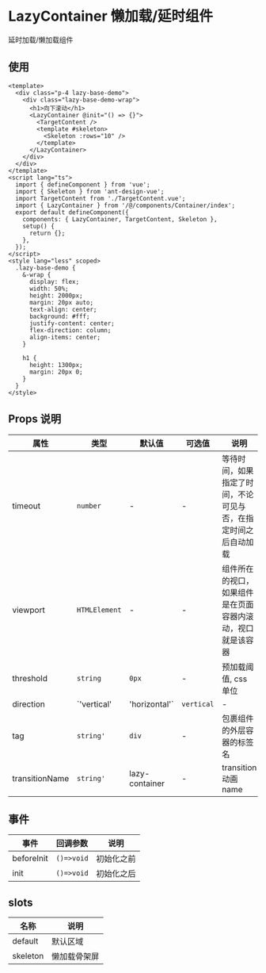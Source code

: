 # LazyContainer 懒加载/延时组件

延时加载/懒加载组件

## 使用

```vue
<template>
  <div class="p-4 lazy-base-demo">
    <div class="lazy-base-demo-wrap">
      <h1>向下滚动</h1>
      <LazyContainer @init="() => {}">
        <TargetContent />
        <template #skeleton>
          <Skeleton :rows="10" />
        </template>
      </LazyContainer>
    </div>
  </div>
</template>
<script lang="ts">
  import { defineComponent } from 'vue';
  import { Skeleton } from 'ant-design-vue';
  import TargetContent from './TargetContent.vue';
  import { LazyContainer } from '/@/components/Container/index';
  export default defineComponent({
    components: { LazyContainer, TargetContent, Skeleton },
    setup() {
      return {};
    },
  });
</script>
<style lang="less" scoped>
  .lazy-base-demo {
    &-wrap {
      display: flex;
      width: 50%;
      height: 2000px;
      margin: 20px auto;
      text-align: center;
      background: #fff;
      justify-content: center;
      flex-direction: column;
      align-items: center;
    }

    h1 {
      height: 1300px;
      margin: 20px 0;
    }
  }
</style>

```

## Props 说明

| 属性 | 类型 | 默认值 | 可选值 | 说明 |
| --- | --- | --- | --- | --- |
| timeout | `number` | - | - | 等待时间，如果指定了时间，不论可见与否，在指定时间之后自动加载 |
| viewport | `HTMLElement` | - | - | 组件所在的视口，如果组件是在页面容器内滚动，视口就是该容器 |
| threshold | `string` | `0px` | - | 预加载阈值, css 单位 |
| direction | `'vertical' | 'horizontal'` | `vertical` | - | 视口的滚动方向, vertical 代表垂直方向，horizontal 代表水平方向 |
| tag | `string'` | `div` | - | 包裹组件的外层容器的标签名 |
| transitionName | `string'` | lazy-container | - | transition 动画 name |

## 事件

| 事件       | 回调参数   | 说明       |
| ---------- | ---------- | ---------- |
| beforeInit | `()=>void` | 初始化之前 |
| init       | `()=>void` | 初始化之后 |

## slots

| 名称     | 说明         |
| -------- | ------------ |
| default  | 默认区域     |
| skeleton | 懒加载骨架屏 |
